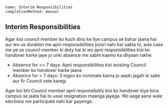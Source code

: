```ngMeta
name: Interim Responsibilities
completionMethod: manual
```
## Interim Responsibilities
Agar kisi council member ko kuch dino ke liye campus se bahar jaana hai aur wo us duration me apni responsibilities poori nahi kar sakta to, aise case me ye us council member ki duty hai ki wo apni responsibilities kisi ko handover karke jaye jo unki absence me sabhi kaamo ka dhyaan rakhe.
* Absence for <= 7 days: Apni responsibilities kisi existing Council member ko handover karke jaana
* Absence for > 7 days: 3 logon ko nominate karna jo aapki jagah le sake aur fir Council vote karegi

Agar koi bhi Council member apni responsibility kisi ko handover kiye bina campus se jaata hai to usse resignation maanga jayega. Wo aage aane wale elections me participate nahi kar payenge.
